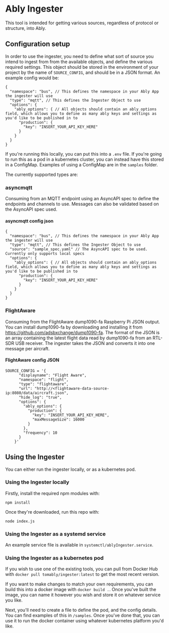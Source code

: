 # Ably Ingester

This tool is intended for getting various sources, regardless of protocol or structure, into Ably.

## Configuration setup

In order to use the ingester, you need to define what sort of source you intend to ingest from from the available objects, and define the various required settings. This object should be stored in the environment of your project by the name of `SOURCE_CONFIG`, and should be in a JSON format. An example config would be:

```
{
  "namespace": "bus", // This defines the namespace in your Ably App the ingester will use
  "type": "mqtt", // This defines the Ingester Object to use
  "options": {
    "ably_options": { // All objects should contain an ably_options field, which allows you to define as many ably keys and settings as you'd like to be published in to
      "production": {
        "key": "INSERT_YOUR_API_KEY_HERE"
      }
    }
  }
}
```

If you're running this locally, you can put this into a `.env` file. If you're going to run this as a pod in a kubernetes cluster, you can instead have this stored in a ConfigMap. Examples of using a ConfigMap are in the `samples` folder.

The currently supported types are:

### asyncmqtt

Consuming from an MQTT endpoint using an AsyncAPI spec to define the endpoints and channels to use. Messages can also be validated based on the AsyncAPI spec used.

#### asyncmqtt config json

```
{
  "namespace": "bus", // This defines the namespace in your Ably App the ingester will use
  "type": "mqtt", // This defines the Ingester Object to use
  "source": "sample_spec.yaml" // The AsyncAPI spec to be used. Currently only supports local specs
  "options": {
    "ably_options": { // All objects should contain an ably_options field, which allows you to define as many ably keys and settings as you'd like to be published in to
      "production": {
        "key": "INSERT_YOUR_API_KEY_HERE"
      }
    }
  }
}
```

### FlightAware

Consuming from the FlightAware dump1090-fa Raspberry Pi JSON output.  You can install dump1090-fa by downloading and installing it from https://github.com/adsbxchange/dump1090-fa.  The format of the JSON is an array containing the latest flight data read by dump1090-fa from an RTL-SDR USB receiver.  The ingester takes the JSON and converts it into one message per aircraft.

#### FlightAware config JSON

```
SOURCE_CONFIG = '{
      "displayname": "Flight Aware",
      "namespace": "flight",
      "type": "flightaware",
      "url": "http://<flightaware-data-source-ip:8080/data/aircraft.json",
      "hide_log": "true",
      "options": {
        "ably_options": {
          "production": {
            "key": "INSERT_YOUR_API_KEY_HERE",
            "maxMessageSize": 16000
          }
        },
        "frequency": 10
      }
    }'
```

## Using the Ingester

You can either run the ingester locally, or as a kubernetes pod.

### Using the Ingester locally

Firstly, install the required npm modules with:

`npm install`

Once they're downloaded, run this repo with:

`node index.js`

### Using the Ingester as a systemd service

An example service file is available in `systemctl/ablyIngester.service`.

### Using the Ingester as a kubernetes pod

If you wish to use one of the existing tools, you can pull from Docker Hub with `docker pull tomably/ingester:latest` to get the most recent version.

If you want to make changes to match your own requirements, you can build this into a docker image with `docker build .`. Once you've built the image, you can name it however you wish and store it on whatever service you like.

Next, you'll need to create a file to define the pod, and the config details. You can find examples of this in `/samples`. Once you've done that, you can use it to run the docker container using whatever kubernetes platform you'd like.
